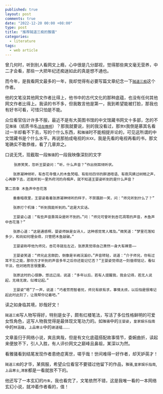 ```yaml
---
published: true
layout: post
comments: true
date: "2022-12-20 00:00 +08:00"
type: post
title: "推荐贼道三痴的雅骚"
categories:
  - literature
tags:
  - web article
---
```

曾几何时，听到别人看网文上瘾，心中很是几分鄙视，觉得那些爽文毫无营养，中二才会看，那些一大把年纪还痴迷如此的真是想不通也。

而今年，是我看网文最多的一年，我却觉得有必要写篇文章纪念一下[`贼道三痴`](https://book.douban.com/author/1031861/)这个作者。 

他的文笔没其他网文作者比得上，他书中的古代文化的那种底蕴，也没有任何其他网文作者比得上。我读的书不多，但我敢言他是第一，我到希望能被打脸，那我也有好书可看，可惜只怕是不能。

众位看官估计许多不服，最近不是有大英图书馆的中文馆藏书网文十多部，怎的不见`雅骚`（纸质书名[`活在晚明`](https://book.douban.com/subject/25725666/)）？那我就要说，别的我没看过，那`赘X`我倒是慕其名看过一半却看不下去，写的个什么东西，和`雅骚`时不能相提并论的，可见这所谓的中文馆藏书是个什么水平。再说那拍成电视的`庆XX`，我是先看的电视再看的书，那文笔确实不敢恭维，看了几章弃之。

口说无凭，现截取一段`雅骚`的一段我映像深刻的文字
```
    张原笑笑，忽听王婴姿问：“听，什么声音？”作出侧耳倾听状。

  　张原凝神倾听，有杏花寺僧人的木鱼梵唱、有街坊四邻的醉酒喧语、有夜风拂过树梢之声，心再静下去，还能听到一里外府河的舟楫声，就不知道王婴姿听到的是什么声音？

第二百章 木鱼声中杏花落

  　垂垂暗夜里，王婴姿看着张原凝神倾听的样子，不禁展颜一笑，问：“师兄听到什么了？”

  　张原打个机锋：“听到我能听到的。”这是大实话。

  　王婴姿心道：“有些声音靠耳朵是听不到的。”问：“师兄可曾听到杏花凋零的声音，木鱼声中杏花落？”

  　张原心道：“这是通感啊，婴姿师妹是女诗人，这种感觉常人难及。”微笑道：“梦里花落知多少，和尚如何理会得，只管把木鱼敲破。”

  　王婴姿称呼他为师兄，杏花寺就在左近，张原真觉得自己萧然一身大有禅意——

  　王婴姿笑道：“师兄此言颇韵，倒像是半阙浣溪纱。”声音转轻，说道：“介子师兄，你有过耳不忘之能，那你方才听到的声音多年之后你还能记忆否？”王婴姿觉得这一刻值得铭记，看似平淡，但对她而言很重要。

  　张原这时的心很静，悠远辽阔，说道：“多年以后，若有人提醒我，我会记得，若无人说起，无缘无故，似难记起。”

  　王婴姿“嗯”了一声，说道：“巧者劳而智者忧，师兄有欲有求，事情太烦，以后怕是很难记起此时此刻了，让我帮你记着吧。”
```
读之如身临其境，妙哉好文！


`贼道三痴`写人物写得好，特别是女子，颇有红楼笔法，写活了多位性格鲜明的可爱女性角色，这写人物我觉得是最体现文笔功力的。如`雅骚`中的`王婴姿`，`皇家娱乐指南`中的`林涵蕴`，`上品寒士`中的`谢道韫`……

文章虽归于网络小说，爽且爽哉，但是有文化底蕴搭配故事情节，委婉曲折，读起来便放不下，引人入胜，有人评价网文之巅峰且鼻祖，某深以为然。

看雅骚看到结尾发现作者患绝症离世，嗟乎哉！世间难得一好作者，却天妒英才！

`贼道三痴`的才华，某佩服，希望众位看官不要错过他留下的作品，`雅骚`,`皇家娱乐指南`,`上品寒士`,`清客`都是一看就放不下的。

他还写了一本玄幻的`丹朱`，我也看完了，文笔依然不错，这是我唯一看的一本网络玄幻小说，就冲着作者看的，值！
